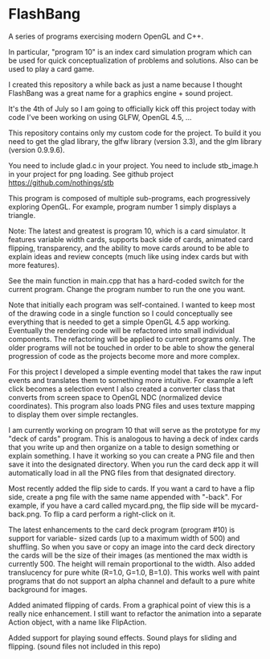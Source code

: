 # FlashBang

A series of programs exercising modern OpenGL and C++.

In particular, "program 10" is an index card simulation program which can 
be used for quick conceptualization of problems and solutions.  Also can
be used to play a card game.

I created this repository a while back as just a name because I thought 
FlashBang was a great name for a graphics engine + sound project. 

It's the 4th of July so I am going to officially kick off this project today 
with code I've been working on using GLFW, OpenGL 4.5, ...

This repository contains only my custom code for the project.  To build it you 
need to get the glad library, the glfw library (version 3.3), and the glm 
library (version 0.9.9.6).

You need to include glad.c in your project.
You need to include stb_image.h in your project for png loading. 
See github project https://github.com/nothings/stb

This program is composed of multiple sub-programs, each progressively exploring 
OpenGL.  For example, program number 1 simply displays a triangle.

Note:  The latest and greatest is program 10, which is a card simulator.  It
features variable width cards, supports back side of cards, animated card 
flipping, transparency, and the ability to move cards around to be able to
explain ideas and review concepts (much like using index cards but with more
features).

See the main function in main.cpp that has a hard-coded switch for the current 
program.  Change the program number to run the one you want.

Note that initially each program was self-contained.  I wanted to keep most of
the drawing code in a single function so I could conceptually see everything
that is needed to get a simple OpenGL 4.5 app working.  Eventually the rendering
code will be refactored into small individual components.  The refactoring will
be applied to current programs only.  The older programs will not be touched in order
to be able to show the general progression of code as the projects become more
and more complex.

For this project I developed a simple eventing model that takes the raw input 
events and translates them to something more intuitive.  For example a left click 
becomes a selection event  I also created a converter class that converts from screen
space to OpenGL NDC (normalized device coordinates).  This program also loads PNG 
files and uses texture mapping to display them over simple rectangles. 

I am currently working on program 10 that will serve as the prototype for my
"deck of cards" program.  This is analogous to having a deck of index cards that
you write up and then organize on a table to design something or explain something.
I have it working so you can create a PNG file and then save it into the designated 
directory.  When you run the card deck app it will automatically load in all the PNG 
files from that designated directory.

Most recently added the flip side to cards.  If you want a card to have a flip side,
create a png file with the same name appended with "-back".  For example, if you have
a card called mycard.png, the flip side will be mycard-back.png.  To flip a card
perform a right-click on it.

The latest enhancements to the card deck program (program #10) is support for variable-
sized cards (up to a maximum width of 500) and shuffling. So when you save or copy an
image into the card deck directory the cards will be the size of their images (as 
mentioned the max width is currently 500.  The height will remain proportional to
the width.  Also added translucency for pure white (R=1.0, G=1.0, B=1.0).  This works 
well with paint programs that do not support an alpha channel and default to a pure 
white background for images.

Added animated flipping of cards.  From a graphical point of view this is a really nice
enhancement.  I still want to refactor the animation into a separate Action object, with
a name like FlipAction.  

Added support for playing sound effects.  Sound plays for sliding and flipping.  (sound 
files not included in this repo)
